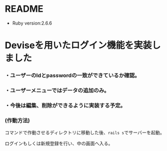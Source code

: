 # README
* Ruby version:2.6.6  
# Deviseを用いたログイン機能を実装しました　　

### ・ユーザーのIdとpasswordの一致ができているか確認。

### ・ユーザーメニューではデータの追加のみ。  

### ・今後は編集、削除ができるように実装する予定。

### (作動方法)  
コマンドで作動させるディレクトリに移動した後、```rails s```でサーバーを起動。　　

ログインもしくは新規登録を行い、中の画面へ入る。　　
